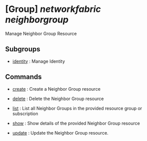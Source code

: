 # [Group] _networkfabric neighborgroup_

Manage Neighbor Group Resource

## Subgroups

- [identity](/Commands/networkfabric/neighborgroup/identity/readme.md)
: Manage Identity

## Commands

- [create](/Commands/networkfabric/neighborgroup/_create.md)
: Create a Neighbor Group resource

- [delete](/Commands/networkfabric/neighborgroup/_delete.md)
: Delete the Neighbor Group resource

- [list](/Commands/networkfabric/neighborgroup/_list.md)
: List all Neighbor Groups in the provided resource group or subscription

- [show](/Commands/networkfabric/neighborgroup/_show.md)
: Show details of the provided Neighbor Group resource

- [update](/Commands/networkfabric/neighborgroup/_update.md)
: Update the Neighbor Group resource.
